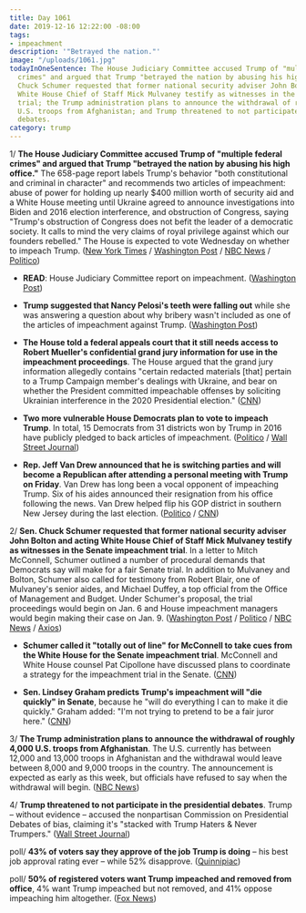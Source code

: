 ```yaml
---
title: Day 1061
date: 2019-12-16 12:22:00 -08:00
tags:
- impeachment
description: '"Betrayed the nation."'
image: "/uploads/1061.jpg"
todayInOneSentence: The House Judiciary Committee accused Trump of "multiple federal
  crimes" and argued that Trump "betrayed the nation by abusing his high office";
  Chuck Schumer requested that former national security adviser John Bolton and acting
  White House Chief of Staff Mick Mulvaney testify as witnesses in the Senate impeachment
  trial; the Trump administration plans to announce the withdrawal of roughly 4,000
  U.S. troops from Afghanistan; and Trump threatened to not participate in the presidential
  debates.
category: trump
---
```


1/ **The House Judiciary Committee accused Trump of "multiple federal crimes" and argued that Trump "betrayed the nation by abusing his high office."** The 658-page report labels Trump's behavior "both constitutional and criminal in character" and recommends two articles of impeachment: abuse of power for holding up nearly $400 million worth of security aid and a White House meeting until Ukraine agreed to announce investigations into Biden and 2016 election interference, and obstruction of Congress, saying "Trump's obstruction of Congress does not befit the leader of a democratic society. It calls to mind the very claims of royal privilege against which our founders rebelled." The House is expected to vote Wednesday on whether to impeach Trump. ([New York Times](https://www.nytimes.com/2019/12/16/us/politics/judiciary-committee-impeachment.html) / [Washington Post](https://www.washingtonpost.com/politics/trump-impeachment-live-updates/2019/12/16/3529da74-1ff1-11ea-bed5-880264cc91a9_story.html) / [NBC News](https://www.nbcnews.com/politics/trump-impeachment-inquiry/house-judiciary-committee-publishes-full-impeachment-report-n1102531) / [Politico](https://www.politico.com/news/2019/12/16/judiciary-committee-impeachment-report-trump-committed-multiple-federal-crimes-086096))

* **READ**: House Judiciary Committee report on impeachment. ([Washington Post](https://www.washingtonpost.com/context/house-judiciary-committee-report-on-impeachment/6d78bdde-b882-4d95-ab88-1a87f06721ef/))

* **Trump suggested that Nancy Pelosi's teeth were falling out** while she was answering a question about why bribery wasn't included as one of the articles of impeachment against Trump. ([Washington Post](https://www.washingtonpost.com/politics/trumps-goes-after-pelosis-teeth-as-the-house-gears-up-for-impeachment-vote/2019/12/15/51aacf46-1f8d-11ea-a153-dce4b94e4249_story.html))

* **The House told a federal appeals court that it still needs access to Robert Mueller's confidential grand jury information for use in the impeachment proceedings**. The House argued that the grand jury information allegedly contains "certain redacted materials \[that\] pertain to a Trump Campaign member's dealings with Ukraine, and bear on whether the President committed impeachable offenses by soliciting Ukrainian interference in the 2020 Presidential election." ([CNN](https://www.cnn.com/2019/12/16/politics/house-mueller-grand-jury-impeachment/index.html))

* **Two more vulnerable House Democrats plan to vote to impeach Trump**. In total, 15 Democrats from 31 districts won by Trump in 2016 have publicly pledged to back articles of impeachment. ([Politico](https://www.politico.com/news/2019/12/16/ben-mcadams-vote-to-impeach-trump-086215) / [Wall Street Journal](https://www.wsj.com/articles/more-on-the-fence-democrats-back-impeachment-of-trump-11576515223))

* **Rep. Jeff Van Drew announced that he is switching parties and will become a Republican after attending a personal meeting with Trump on Friday**. Van Drew has long been a vocal opponent of impeaching Trump. Six of his aides announced their resignation from his office following the news. Van Drew helped flip his GOP district in southern New Jersey during the last election. ([Politico](https://www.politico.com/news/2019/12/15/jeff-van-drew-staff-exodus-085945) / [CNN](https://www.cnn.com/2019/12/15/politics/jeff-van-drew-aides-resign-impeachment/index.html))

2/ **Sen. Chuck Schumer requested that former national security adviser John Bolton and acting White House Chief of Staff Mick Mulvaney testify as witnesses in the Senate impeachment trial**. In a letter to Mitch McConnell, Schumer outlined a number of procedural demands that Democrats say will make for a fair Senate trial. In addition to Mulvaney and Bolton, Schumer also called for testimony from Robert Blair, one of Mulvaney's senior aides, and Michael Duffey, a top official from the Office of Management and Budget. Under Schumer's proposal, the trial proceedings would begin on Jan. 6 and House impeachment managers would begin making their case on Jan. 9. ([Washington Post](https://www.washingtonpost.com/politics/senate-gop-defends-trump-despite-oath-to-be-impartial-impeachment-jurors/2019/12/15/1dd9ed8a-1f49-11ea-86f3-3b5019d451db_story.html) / [Politico](https://www.politico.com/news/2019/12/15/schumer-mulvaney-bolton-mcconnell-085896) / [NBC News](https://www.nbcnews.com/politics/trump-impeachment-inquiry/schumer-proposes-bolton-mulvaney-testify-senate-impeachment-trial-n1102501) / [Axios](https://www.axios.com/chuck-schumer-senate-impeachment-trial-mcconnell-4c19166d-9044-4b21-ba6b-05ef7bb7e90c.html))

* **Schumer called it "totally out of line" for McConnell to take cues from the White House for the Senate impeachment trial**. McConnell and White House counsel Pat Cipollone have discussed plans to coordinate a strategy for the impeachment trial in the Senate. ([CNN](https://www.cnn.com/2019/12/16/politics/chuck-schumer-mitch-mcconnell-lindsey-graham-impeachment-white-house-cnntv/index.html))

* **Sen. Lindsey Graham predicts Trump's impeachment will "die quickly" in Senate**, because he "will do everything I can to make it die quickly." Graham added: "I'm not trying to pretend to be a fair juror here." ([CNN](https://www.cnn.com/2019/12/14/politics/lindsey-graham-trump-impeachment-trial/index.html))

3/ **The Trump administration plans to announce the withdrawal of roughly 4,000 U.S. troops from Afghanistan**. The U.S. currently has between 12,000 and 13,000 troops in Afghanistan and the withdrawal would leave between 8,000 and 9,000 troops in the country. The announcement is expected as early as this week, but officials have refused to say when the withdrawal will begin. ([NBC News](https://www.nbcnews.com/news/world/trump-admin-intends-announce-withdrawal-more-4-000-troops-afghanistan-n1102201))

4/ **Trump threatened to not participate in the presidential debates**. Trump – without evidence – accused the nonpartisan Commission on Presidential Debates of bias, claiming it's "stacked with Trump Haters & Never Trumpers." ([Wall Street Journal](https://www.wsj.com/articles/trump-threatens-to-bypass-debate-commission-attacking-its-integrity-11576518186))

poll/ **43% of voters say they approve of the job Trump is doing** – his best job approval rating ever – while 52% disapprove. ([Quinnipiac](https://poll.qu.edu/national/release-detail?ReleaseID=3652))

poll/ **50% of registered voters want Trump impeached and removed from office**, 4% want Trump impeached but not removed, and 41% oppose impeaching him altogether. ([Fox News](https://www.foxnews.com/politics/fox-news-poll-trump-job-approval-ticks-up-views-on-impeachment-steady))